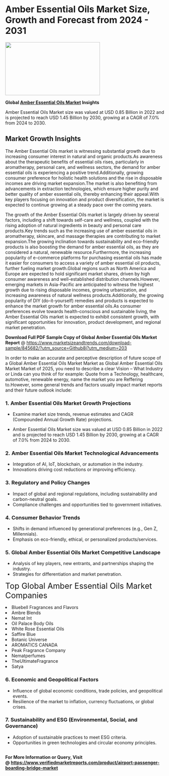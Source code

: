 <H1>Amber Essential Oils Market Size, Growth and Forecast from 2024 - 2031</H1><img class="aligncenter size-medium wp-image-584254" src="https://thirdeyenews.in/wp-content/uploads/2024/09/Global-Market-Research-300x168.jpeg" alt="" width="300" height="168" /><p><strong>Global&nbsp;<a href="https://www.marketsizeandtrends.com/download-sample/845682/?utm_source=Github8j?utm_medium=203">Amber Essential Oils Market</a> Insights</strong></p><p>Amber Essential Oils Market size was valued at USD 0.85 Billion in 2022 and is projected to reach USD 1.45 Billion by 2030, growing at a CAGR of 7.0% from 2024 to 2030.</p><p><h2>Market Growth Insights</h2> <p>The Amber Essential Oils market is witnessing substantial growth due to increasing consumer interest in natural and organic products.As awareness about the therapeutic benefits of essential oils rises, particularly in aromatherapy, personal care, and wellness sectors, the demand for amber essential oils is experiencing a positive trend.Additionally, growing consumer preference for holistic health solutions and the rise in disposable incomes are driving market expansion.The market is also benefiting from advancements in extraction technologies, which ensure higher purity and better quality of amber essential oils, thereby enhancing their appeal.With key players focusing on innovation and product diversification, the market is expected to continue growing at a steady pace over the coming years.</p> <p>The growth of the Amber Essential Oils market is largely driven by several factors, including a shift towards self-care and wellness, coupled with the rising adoption of natural ingredients in beauty and personal care products.Key trends such as the increasing use of amber essential oils in aromatherapy, skincare, and massage therapies are contributing to market expansion.The growing inclination towards sustainability and eco-friendly products is also boosting the demand for amber essential oils, as they are considered a natural, renewable resource.Furthermore, the increasing popularity of e-commerce platforms for purchasing essential oils has made it easier for consumers to access a variety of amber essential oil products, further fueling market growth.Global regions such as North America and Europe are expected to hold significant market shares, driven by high consumer awareness and well-established distribution channels.However, emerging markets in Asia-Pacific are anticipated to witness the highest growth due to rising disposable incomes, growing urbanization, and increasing awareness of natural wellness products.Additionally, the growing popularity of DIY (do-it-yourself) remedies and products is expected to enhance the market growth for amber essential oils.As consumer preferences evolve towards health-conscious and sustainable living, the Amber Essential Oils market is expected to exhibit consistent growth, with significant opportunities for innovation, product development, and regional market penetration.<p><span class=""><strong>Download Full PDF Sample Copy of Global Amber Essential Oils Market Report</strong> @ <a href="https://www.marketsizeandtrends.com/download-sample/845682/?utm_source=Github8j?utm_medium=203" target="_blank">https://www.marketsizeandtrends.com/download-sample/845682/?utm_source=Github8j?utm_medium=203</a></span></p><p>In order to make an accurate and perceptive description of future scope of a Global&nbsp;Amber Essential Oils Market Market as Global&nbsp;Amber Essential Oils Market Market of 2025, you need to describe a clear Vision &ndash; What Industry or Linda can you think of for example: Quote from a Technology, healthcare, automotive, renewable energy, name the market you are Reffering to.However, some general trends and factors usually impact market reports and their future outlook include:</p><h3>1.&nbsp;<strong>Amber Essential Oils Market Growth Projections</strong></h3><ul><li>Examine market size trends, revenue estimates and CAGR (Compounded Annual Growth Rate) projections.</li><li><p>Amber Essential Oils Market size was valued at USD 0.85 Billion in 2022 and is projected to reach USD 1.45 Billion by 2030, growing at a CAGR of 7.0% from 2024 to 2030.</p></li></ul><h3>2.&nbsp;<strong>Amber Essential Oils Market Technological Advancements</strong></h3><ul><li>Integration of AI, IoT, blockchain, or automation in the industry.</li><li>Innovations driving cost reductions or improving efficiency.</li></ul><h3>3.&nbsp;<strong>Regulatory and Policy Changes</strong></h3><ul><li>Impact of global and regional regulations, including sustainability and carbon-neutral goals.</li><li>Compliance challenges and opportunities tied to government initiatives.</li></ul><h3>4.&nbsp;<strong>Consumer Behavior Trends</strong></h3><ul><li>Shifts in demand influenced by generational preferences (e.g., Gen Z, Millennials).</li><li>Emphasis on eco-friendly, ethical, or personalized products/services.</li></ul><h3>5.&nbsp;<strong>Global Amber Essential Oils Market Competitive Landscape</strong></h3><ul><li>Analysis of key players, new entrants, and partnerships shaping the industry.</li><li>Strategies for differentiation and market penetration.</li></ul><p data-pm-slice="1 1 []"><span style="color: inherit; font-family: inherit; font-size: 25px;">Top Global Amber Essential Oils Market Companies</span></p><div class="" data-test-id=""><p><li>Bluebell Fragrances and Flavors</li><li> Ambre Blends</li><li> Nemat Int</li><li> Oil Palace Body Oils</li><li> White Rose Essential Oils</li><li> Saffire Blue</li><li> Botanic Universe</li><li> AROMATICS CANADA</li><li> Peak Fragrance Company</li><li> Nematperfumes</li><li> TheUltimateFragrance</li><li> Satya</li></p></div><h3>6.&nbsp;<strong>Economic and Geopolitical Factors</strong></h3><ul><li>Influence of global economic conditions, trade policies, and geopolitical events.</li><li>Resilience of the market to inflation, currency fluctuations, or global crises.</li></ul><h3>7.&nbsp;<strong>Sustainability and ESG (Environmental, Social, and Governance)</strong></h3><ul><li>Adoption of sustainable practices to meet ESG criteria.</li><li>Opportunities in green technologies and circular economy principles.</li></ul><h2><strong style="font-size: 14px;">For More Information or Query, Visit @&nbsp;</strong><a style="background-color: #ffffff; font-size: 14px;" href="https://www.marketsizeandtrends.com/report/amber-essential-oils-market/" target="_blank">https://www.verifiedmarketreports.com/product/airport-passenger-boarding-bridge-market</a></h2>